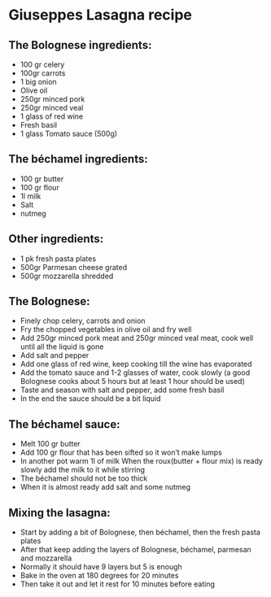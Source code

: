 # Giuseppes Lasagna recipe

## The Bolognese ingredients:

- 100 gr celery
- 100gr carrots
- 1 big onion
- Olive oil
- 250gr minced pork
- 250gr minced veal
- 1 glass of red wine
- Fresh basil
- 1 glass Tomato sauce (500g)

## The béchamel ingredients:

- 100 gr butter
- 100 gr flour
- 1l milk
- Salt
- nutmeg

## Other ingredients:

- 1 pk fresh pasta plates
- 500gr Parmesan cheese grated
- 500gr mozzarella shredded

## The Bolognese:

- Finely chop celery, carrots and onion
- Fry the chopped vegetables in olive oil and fry well
- Add 250gr minced pork meat and 250gr minced veal meat, cook well until all the liquid is gone
- Add salt and pepper
- Add one glass of red wine, keep cooking till the wine has evaporated
- Add the tomato sauce and 1-2 glasses of water, cook slowly (a good Bolognese cooks about 5 hours but at least 1 hour should be used)
- Taste and season with salt and pepper, add some fresh basil
- In the end the sauce should be a bit liquid

## The béchamel sauce:

- Melt 100 gr butter
- Add 100 gr flour that has been sifted so it won’t make lumps
- In another pot warm 1l of milk
When the roux(butter + flour mix) is ready slowly add the milk to it while stirring
- The béchamel should not be too thick
- When it is almost ready add salt and some nutmeg

## Mixing the lasagna:

- Start by adding a bit of Bolognese, then béchamel, then the fresh pasta plates
- After that keep adding the layers of Bolognese, béchamel, parmesan and mozzarella
- Normally it should have 9 layers but 5 is enough
- Bake in the oven at 180 degrees for 20 minutes
- Then take it out and let it rest for 10 minutes before eating